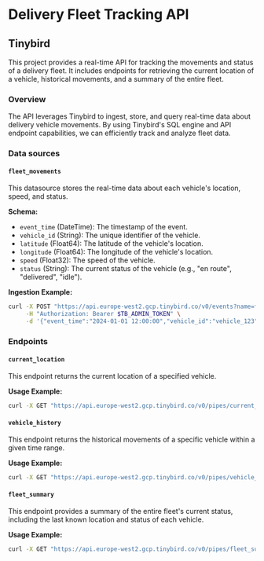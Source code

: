 # Delivery Fleet Tracking API

## Tinybird

This project provides a real-time API for tracking the movements and status of a delivery fleet. It includes endpoints for retrieving the current location of a vehicle, historical movements, and a summary of the entire fleet.

### Overview

The API leverages Tinybird to ingest, store, and query real-time data about delivery vehicle movements. By using Tinybird's SQL engine and API endpoint capabilities, we can efficiently track and analyze fleet data.

### Data sources

#### `fleet_movements`

This datasource stores the real-time data about each vehicle's location, speed, and status.

**Schema:**

*   `event_time` (DateTime): The timestamp of the event.
*   `vehicle_id` (String): The unique identifier of the vehicle.
*   `latitude` (Float64): The latitude of the vehicle's location.
*   `longitude` (Float64): The longitude of the vehicle's location.
*   `speed` (Float32): The speed of the vehicle.
*   `status` (String): The current status of the vehicle (e.g., "en route", "delivered", "idle").

**Ingestion Example:**

```bash
curl -X POST "https://api.europe-west2.gcp.tinybird.co/v0/events?name=fleet_movements" \
     -H "Authorization: Bearer $TB_ADMIN_TOKEN" \
     -d '{"event_time":"2024-01-01 12:00:00","vehicle_id":"vehicle_123","latitude":37.7749,"longitude":-122.4194,"speed":60.5,"status":"en route"}'
```

### Endpoints

#### `current_location`

This endpoint returns the current location of a specified vehicle.

**Usage Example:**

```bash
curl -X GET "https://api.europe-west2.gcp.tinybird.co/v0/pipes/current_location.json?token=$TB_ADMIN_TOKEN&vehicle_id=vehicle_123"
```

#### `vehicle_history`

This endpoint returns the historical movements of a specific vehicle within a given time range.

**Usage Example:**

```bash
curl -X GET "https://api.europe-west2.gcp.tinybird.co/v0/pipes/vehicle_history.json?token=$TB_ADMIN_TOKEN&vehicle_id=vehicle_123&start_time=2024-01-01 00:00:00&end_time=2024-01-01 23:59:59"
```

#### `fleet_summary`

This endpoint provides a summary of the entire fleet's current status, including the last known location and status of each vehicle.

**Usage Example:**

```bash
curl -X GET "https://api.europe-west2.gcp.tinybird.co/v0/pipes/fleet_summary.json?token=$TB_ADMIN_TOKEN"
```
